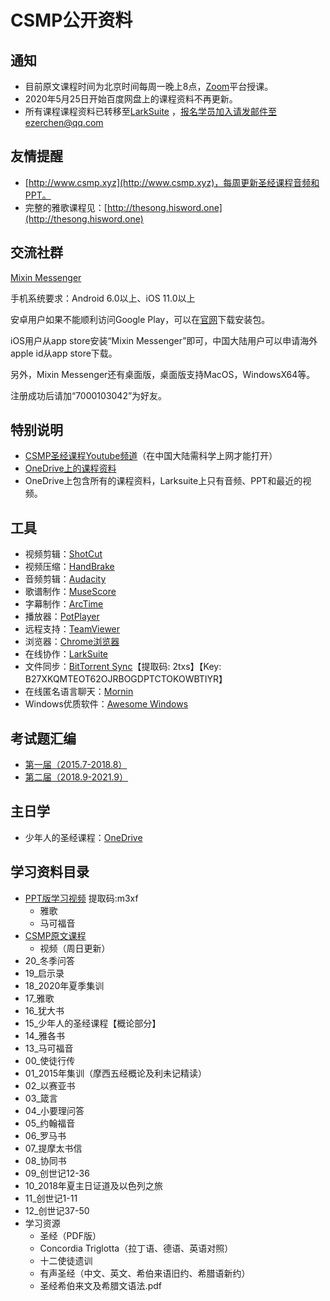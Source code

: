 # CSMP公开资料

## 通知

* 目前原文课程时间为北京时间每周一晚上8点，[Zoom](/zoom.md)平台授课。
* 2020年5月25日开始百度网盘上的课程资料不再更新。
* 所有课程课程资料已转移至[LarkSuite](https://www.larksuite.com/download) ，报名学员加入请发邮件至ezerchen@qq.com

## 友情提醒

* [http://www.csmp.xyz](http://www.csmp.xyz)，每周更新圣经课程音频和PPT。
* 完整的雅歌课程见：[http://thesong.hisword.one](http://thesong.hisword.one)

## 交流社群

[Mixin Messenger](https://mixin.one/messenger)

手机系统要求：Android 6.0以上、iOS 11.0以上

安卓用户如果不能顺利访问Google Play，可以在[官网](https://mixin.one/messenger)下载安装包。

iOS用户从app store安装“Mixin Messenger”即可，中国大陆用户可以申请海外apple id从app store下载。

另外，Mixin Messenger还有桌面版，桌面版支持MacOS，WindowsX64等。

注册成功后请加“7000103042”为好友。

## 特别说明

* [CSMP圣经课程Youtube频道](https://www.youtube.com/channel/UC2MgB-upjmPWAP_p7hdk_MQ)（在中国大陆需科学上网才能打开）
* [OneDrive上的课程资料](https://1drv.ms/f/s!AgnuHY2oXaZp_HPkjxIc4fSR_hRc)
* OneDrive上包含所有的课程资料，Larksuite上只有音频、PPT和最近的视频。

## 工具

* 视频剪辑：[ShotCut](https://shotcut.org/)
* 视频压缩：[HandBrake](https://handbrake.fr/)
* 音频剪辑：[Audacity](https://www.audacityteam.org/)
* 歌谱制作：[MuseScore](https://musescore.org/)
* 字幕制作：[ArcTime](https://www.arctime.cn/)
* 播放器：[PotPlayer](https://potplayer.daum.net/)
* 远程支持：[TeamViewer](https://www.teamviewer.com/)
* 浏览器：[Chrome浏览器](https://dl.pconline.com.cn/download/51614.html)
* 在线协作：[LarkSuite](https://www.larksuite.com/download)
* 文件同步：[BitTorrent Sync](https://pan.baidu.com/s/1luhLnUmW2jBvz-g80FoC0g)【提取码: 2txs】【Key: B27XKQMTEOT62OJRBOGDPTCTOKOWBTIYR】
* 在线匿名语言聊天：[Mornin](https://mornin.fm)
* Windows优质软件：[Awesome Windows](https://github.com/Awesome-Windows/Awesome/blob/master/README-cn.md)

## 考试题汇编

* [第一届（2015.7-2018.8）](./csmp-exam-1st.md)  
* [第二届（2018.9-2021.9）](./csmp-exam-2nd.md)  

## 主日学

* 少年人的圣经课程：[OneDrive](https://1drv.ms/u/s!AgnuHY2oXaZpgbYlM2JSVvocUY-E9g?e=08qicA)

## 学习资料目录

* [PPT版学习视频](https://pan.baidu.com/s/1XvIRHxzyavBoJVxo_9TlYA) 提取码:m3xf
  * 雅歌
  * 马可福音
* [CSMP原文课程](https://pan.baidu.com/s/1ZPt9z9TC-e0gKSqs6PsrFw)
  * 视频（周日更新）
* 20_冬季问答
* 19_启示录
* 18_2020年夏季集训
* 17_雅歌
* 16_犹大书
* 15_少年人的圣经课程【概论部分】
* 14_雅各书
* 13_马可福音
* 00_使徒行传
* 01_2015年集训（摩西五经概论及利未记精读）
* 02_以赛亚书
* 03_箴言
* 04_小要理问答
* 05_约翰福音
* 06_罗马书
* 07_提摩太书信
* 08_协同书
* 09_创世记12-36
* 10_2018年夏主日证道及以色列之旅
* 11_创世记1-11
* 12_创世记37-50
* 学习资源
  * 圣经（PDF版）
  * Concordia Triglotta（拉丁语、德语、英语对照）
  * 十二使徒遗训
  * 有声圣经（中文、英文、希伯来语旧约、希腊语新约）
  * 圣经希伯来文及希腊文语法.pdf
